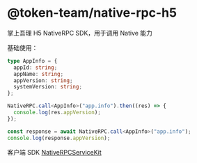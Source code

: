 # @token-team/native-rpc-h5

掌上吾理 H5 NativeRPC SDK，用于调用 Native 能力

基础使用：

```ts
type AppInfo = {
  appId: string;
  appName: string;
  appVersion: string;
  systemVersion: string;
};

NativeRPC.call<AppInfo>("app.info").then((res) => {
  console.log(res.appVersion);
});

const response = await NativeRPC.call<AppInfo>("app.info");
console.log(response.appVersion);
```

客户端 SDK [NativeRPCServiceKit](https://github.com/FeliksLv01/NativeRPCServiceKit)

